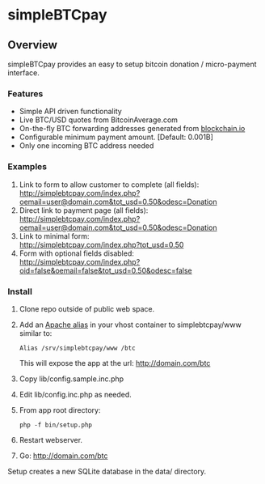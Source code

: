 simpleBTCpay
============

## Overview
simpleBTCpay provides an easy to setup bitcoin donation / micro-payment interface.  

### Features
- Simple API driven functionality
- Live BTC/USD quotes from BitcoinAverage.com
- On-the-fly BTC forwarding addresses generated from [blockchain.io](https://blockchain.info/api/api_receive)
- Configurable minimum payment amount. [Default: 0.001B]
- Only one incoming BTC address needed


### Examples
1. Link to form to allow customer to complete (all fields):  
<http://simplebtcpay.com/index.php?oemail=user@domain.com&tot_usd=0.50&odesc=Donation>
1. Direct link to payment page (all fields):  
<http://simplebtcpay.com/index.php?oemail=user@domain.com&tot_usd=0.50&odesc=Donation>
1. Link to minimal form:  
<http://simplebtcpay.com/index.php?tot_usd=0.50>
1. Form with optional fields disabled:  
<http://simplebtcpay.com/index.php?oid=false&oemail=false&tot_usd=0.50&odesc=false>

### Install
1. Clone repo outside of public web space.
2. Add an [Apache alias](http://httpd.apache.org/docs/2.2/mod/mod_alias.html) in your vhost container to simplebtcpay/www similar to:

	```
	Alias /srv/simplebtcpay/www /btc
	```	
	This will expose the app at the url:
	<http://domain.com/btc>

3. Copy lib/config.sample.inc.php
4. Edit lib/config.inc.php as needed.
5. From app root directory:
	
	```
	php -f bin/setup.php
	```
6. Restart webserver.
7. Go: <http://domain.com/btc>

Setup creates a new SQLite database in the data/ directory. 